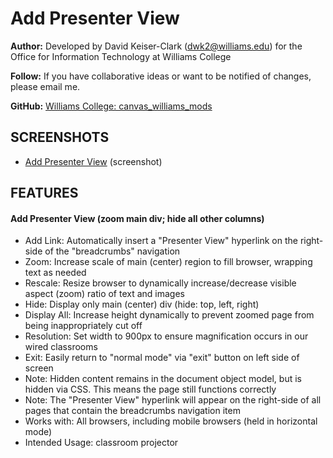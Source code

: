 # Add Presenter View

**Author:** Developed by David Keiser-Clark (dwk2@williams.edu) for the Office for Information Technology at Williams College

**Follow:** If you have collaborative ideas or want to be notified of changes, please email me.

**GitHub:** [Williams College: canvas_williams_mods](https://github.com/williamscollege/canvas_williams_mods)

## SCREENSHOTS

 - [Add Presenter View](http://www.screencast.com/t/mclVJfL28 "Add Presenter View") (screenshot)

## FEATURES

#### Add Presenter View (zoom main div; hide all other columns)

 - Add Link: Automatically insert a "Presenter View" hyperlink on the right-side of the "breadcrumbs" navigation
 - Zoom: Increase scale of main (center) region to fill browser, wrapping text as needed
 - Rescale: Resize browser to dynamically increase/decrease visible aspect (zoom) ratio of text and images
 - Hide: Display only main (center) div (hide: top, left, right)
 - Display All: Increase height dynamically to prevent zoomed page from being inappropriately cut off
 - Resolution: Set width to 900px to ensure magnification occurs in our wired classrooms
 - Exit: Easily return to "normal mode" via "exit" button on left side of screen
 - Note: Hidden content remains in the document object model, but is hidden via CSS. This means the page still functions correctly
 - Note: The "Presenter View" hyperlink will appear on the right-side of all pages that contain the breadcrumbs navigation item
 - Works with: All browsers, including mobile browsers (held in horizontal mode)
 - Intended Usage: classroom projector
